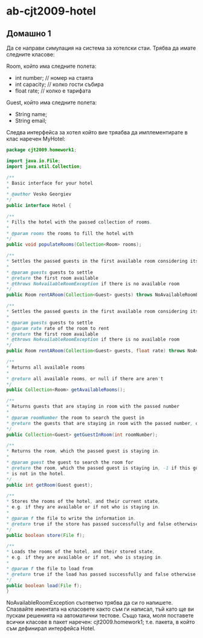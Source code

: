 # ab-cjt2009-hotel
## Домашно 1 ##

Да се направи симулация на система за хотелски стаи. Трябва да имате следните класове:

Room, който има следните полета:
 * int number; // номер на стаята
 * int capacity; // колко гости събира
 * float rate; // колко е тарифата

Guest, който има следните полета:
 * String name;
 * String email;

Следва интерфейса за хотел който вие тряабва да имплементирате в клас наречен MyHotel:
```java
package cjt2009.homework1;

import java.io.File;
import java.util.Collection;

/**
* Basic interface for your hotel
* 
* @author Vesko Georgiev
*/
public interface Hotel {

/**
* Fills the hotel with the passed collection of rooms.
* 
* @param rooms the rooms to fill the hotel with
*/
public void populateRooms(Collection<Room> rooms);

/**
* Settles the passed guests in the first available room considering its capacity.
* 
* @param guests guests to settle
* @return the first room available
* @throws NoAvailableRoomException if there is no available room 
*/
public Room rentARoom(Collection<Guest> guests) throws NoAvailableRoomException;

/**
* Settles the passed guests in the first available room considering its capacity, and its rate.
* 
* @param guests guests to settle
* @param rate rate of the room to rent
* @return the first room available
* @throws NoAvailableRoomException if there is no available room
*/
public Room rentARoom(Collection<Guest> guests, float rate) throws NoAvailableRoomException;

/**
* Returns all available rooms
* 
* @return all available rooms, or null if there are aren't
*/
public Collection<Room> getAvailableRooms();

/**
* Returns guests that are staying in room with the passed number
* 
* @param roomNumber the room to search the guest in 
* @return the guests that are staying in room with the passed number, or null if the room is available 
*/
public Collection<Guest> getGuestInRoom(int roomNumber);

/**
* Returns the room, which the passed guest is staying in.
* 
* @param guest the guest to search the room for
* @return the room, which the passed guest is staying in, -1 if this guest
* is not in the hotel.
*/
public int getRoom(Guest guest);

/**
* Stores the rooms of the hotel, and their current state,
* e.g. if they are available or if not who is staying in.
* 
* @param f the file to write the information in.
* @return true if the store has passed successfully and false otherwise
*/
public boolean store(File f);

/**
* Loads the rooms of the hotel, and their stored state,
* e.g. if they are available or if not, who is staying in.
* 
* @param f the file to load from
* @return true if the load has passed successfully and false otherwise
*/
public boolean load(File f);
}
```

NoAvailableRoomException съответно трябва да си го напишете.
Спазвайте иментата на класовете както съм ги написал, тъй като ще ви пускам решенията на автоматични тестове.
Също така, моля поставете всички класове в пакет наречен: cjt2009.homework1; т.е. пакета, в който съм дефинирал интерфейса Hotel.

